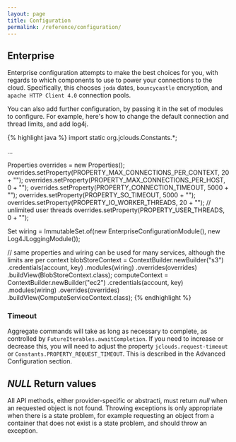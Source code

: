 ```yaml
---
layout: page
title: Configuration
permalink: /reference/configuration/
---
```


## Enterprise
Enterprise configuration attempts to make the best choices for you, with regards to which components to use to power your connections to the cloud. Specifically, this chooses `joda` dates, `bouncycastle` encryption, and `apache HTTP Client 4.0` connection pools.

You can also add further configuration, by passing it in the set of modules to configure.  For example, here's how to change the default connection and thread limits, and add log4j.

{% highlight java %}
import static org.jclouds.Constants.*;

...

Properties overrides = new Properties();
overrides.setProperty(PROPERTY_MAX_CONNECTIONS_PER_CONTEXT, 20 + "");
overrides.setProperty(PROPERTY_MAX_CONNECTIONS_PER_HOST, 0 + "");
overrides.setProperty(PROPERTY_CONNECTION_TIMEOUT, 5000 + "");
overrides.setProperty(PROPERTY_SO_TIMEOUT, 5000 + "");
overrides.setProperty(PROPERTY_IO_WORKER_THREADS, 20 + "");
// unlimited user threads
overrides.setProperty(PROPERTY_USER_THREADS, 0 + "");


Set<Module> wiring =  ImmutableSet.of(new EnterpriseConfigurationModule(), new Log4JLoggingModule());

// same properties and wiring can be used for many services, although the limits are per context
blobStoreContext = ContextBuilder.newBuilder("s3")
        .credentials(account, key)
        .modules(wiring)
        .overrides(overrides)
        .buildView(BlobStoreContext.class);
computeContext = ContextBuilder.newBuilder("ec2")
        .credentials(account, key)
        .modules(wiring)
        .overrides(overrides)
        .buildView(ComputeServiceContext.class);
{% endhighlight %}

### Timeout

Aggregate commands will take as long as necessary to complete, as controlled by `FutureIterables.awaitCompletion`. If you need to increase or decrease this, you will need to adjust the property `jclouds.request-timeout` or `Constants.PROPERTY_REQUEST_TIMEOUT`.  This is described in the Advanced Configuration section.

## *NULL* Return values

All API methods, either provider-specific or abstracti, must return _null_ when an requested object is not found.
Throwing exceptions is only appropriate when there is a state problem, for example requesting an object from a container that does not
exist is a state problem, and should throw an exception.

